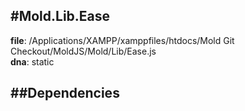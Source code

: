 
#Mold.Lib.Ease
---------------------------------------

__file__: /Applications/XAMPP/xamppfiles/htdocs/Mold Git Checkout/MoldJS/Mold/Lib/Ease.js  
__dna__: static  


	






##Dependencies
--------------




 

 


 



		
